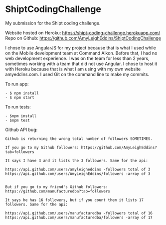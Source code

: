 # ShiptCodingChallenge
My submission for the Shipt coding challenge.

Website hosted on Heroku: https://shipt-coding-challenge.herokuapp.com/
Repo on Github: https://github.com/AmyLeighEddins/ShiptCodingChallenge

I chose to use AngularJS for my project because that is what I used while on the Mobile development team at Command Alkon. Before that, I had no web development experience. I was on the team for less than 2 years, sometimes working with a team that did not use Angular. I chose to host it with Heroku because that is what I am using with my own website amyeddins.com. I used Git on the command line to make my commits. 

To run app:

    - $ npm install
    - $ npm start

To run tests:

    - $npm install
    - $npm test

Github API bug:

    Github is returning the wrong total number of followers SOMETIMES. 

    If you go to my Github followers: https://github.com/AmyLeighEddins?tab=followers

    It says I have 3 and it lists the 3 followers. Same for the api:

    https://api.github.com/users/amyleigheddins -followers total of 3
    https://api.github.com/users/AmyLeighEddins/followers -array of 3


    But if you go to my friend's Github followers: https://github.com/manufacturedba?tab=followers

    It says he has 16 followers, but if you count them it lists 17 followers. Same for the api:

    https://api.github.com/users/manufacturedba -followers total of 16
    https://api.github.com/users/manufacturedba/followers -array of 17